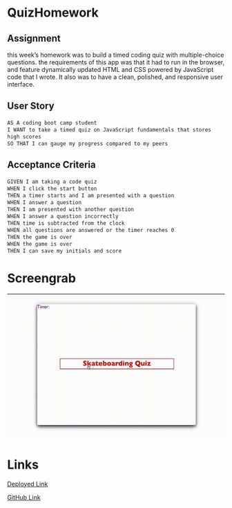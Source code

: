 # QuizHomework

## Assignment

this week’s homework was to build a timed coding quiz with multiple-choice questions. the requirements of this app was that it had to run in the browser, and feature dynamically updated HTML and CSS powered by JavaScript code that I wrote. It also was to have a clean, polished, and responsive user interface.

## User Story

```
AS A coding boot camp student
I WANT to take a timed quiz on JavaScript fundamentals that stores high scores
SO THAT I can gauge my progress compared to my peers
```


## Acceptance Criteria

```
GIVEN I am taking a code quiz
WHEN I click the start button
THEN a timer starts and I am presented with a question
WHEN I answer a question
THEN I am presented with another question
WHEN I answer a question incorrectly
THEN time is subtracted from the clock
WHEN all questions are answered or the timer reaches 0
THEN the game is over
WHEN the game is over
THEN I can save my initials and score
```
# Screengrab
![PasswordGenerator](assets/img/quiz.gif)

# Links

[Deployed Link](https://crozarts.github.io/QuizHomework/)

[GitHub Link](https://github.com/Crozarts/QuizHomework/)   